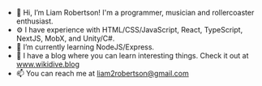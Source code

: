 - 👋 Hi, I’m Liam Robertson! I'm a programmer, musician and rollercoaster enthusiast.
- ⚙️ I have experience with HTML/CSS/JavaScript, React, TypeScript, NextJS, MobX, and Unity/C#.
- 🌱 I’m currently learning NodeJS/Express.
- 📖 I have a blog where you can learn interesting things. Check it out at www.wikidive.blog
- 📫 You can reach me at liam2robertson@gmail.com
